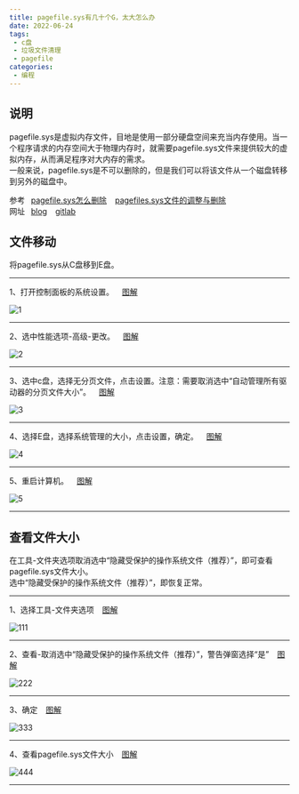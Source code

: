 ```yaml
---
title: pagefile.sys有几十个G，太大怎么办
date: 2022-06-24
tags:
 - c盘
 - 垃圾文件清理
 - pagefile
categories:
 - 编程
---
```



## 说明

pagefile.sys是虚拟内存文件，目地是使用一部分硬盘空间来充当内存使用。当一个程序请求的内存空间大于物理内存时，就需要pagefile.sys文件来提供较大的虚拟内存，从而满足程序对大内存的需求。 <br />
一般来说，pagefile.sys是不可以删除的，但是我们可以将该文件从一个磁盘转移到另外的磁盘中。 <br />

参考&ensp; [pagefile.sys怎么删除]( https://www.cnblogs.com/tianma3798/p/4846196.html ) &ensp; [pagefiles.sys文件的调整与删除]( https://blog.csdn.net/weixin_44014976/article/details/102808430 ) <br />
网址&ensp; [blog]( https://scott180.github.io/reco-blog) &ensp;  [gitlab]( https://gitlab.com/xuyq123/mynotes )


## 文件移动

将pagefile.sys从C盘移到E盘。

---

1、打开控制面板的系统设置。 &ensp; [图解]( https://bitbucket.org/xu12345/document/raw/114a5f5c292cc412cd46304dc1d20cfda7c7a7f8/imgs/pagefile/1.jpg )

![1]( https://bitbucket.org/xu12345/document/raw/114a5f5c292cc412cd46304dc1d20cfda7c7a7f8/imgs/pagefile/1.jpg )

---

2、选中性能选项-高级-更改。 &ensp; [图解]( https://bitbucket.org/xu12345/document/raw/114a5f5c292cc412cd46304dc1d20cfda7c7a7f8/imgs/pagefile/2.jpg )

![2]( https://bitbucket.org/xu12345/document/raw/114a5f5c292cc412cd46304dc1d20cfda7c7a7f8/imgs/pagefile/2.jpg )

---

3、选中c盘，选择无分页文件，点击设置。注意：需要取消选中“自动管理所有驱动器的分页文件大小”。 &ensp; [图解]( https://bitbucket.org/xu12345/document/raw/114a5f5c292cc412cd46304dc1d20cfda7c7a7f8/imgs/pagefile/3.jpg )

![3]( https://bitbucket.org/xu12345/document/raw/114a5f5c292cc412cd46304dc1d20cfda7c7a7f8/imgs/pagefile/3.jpg )

---

4、选择E盘，选择系统管理的大小，点击设置，确定。 &ensp; [图解]( https://bitbucket.org/xu12345/document/raw/114a5f5c292cc412cd46304dc1d20cfda7c7a7f8/imgs/pagefile/4.jpg )

![4]( https://bitbucket.org/xu12345/document/raw/114a5f5c292cc412cd46304dc1d20cfda7c7a7f8/imgs/pagefile/4.jpg )

---

5、重启计算机。 &ensp; [图解]( https://bitbucket.org/xu12345/document/raw/114a5f5c292cc412cd46304dc1d20cfda7c7a7f8/imgs/pagefile/5.jpg )

![5]( https://bitbucket.org/xu12345/document/raw/114a5f5c292cc412cd46304dc1d20cfda7c7a7f8/imgs/pagefile/5.jpg )

---

## 查看文件大小

在工具-文件夹选项取消选中“隐藏受保护的操作系统文件（推荐）”，即可查看pagefile.sys文件大小。 <br />
选中“隐藏受保护的操作系统文件（推荐）”，即恢复正常。

---

1、选择工具-文件夹选项 &ensp; [图解]( https://bitbucket.org/xu12345/document/raw/114a5f5c292cc412cd46304dc1d20cfda7c7a7f8/imgs/pagefile/111.jpg )

![111]( https://bitbucket.org/xu12345/document/raw/114a5f5c292cc412cd46304dc1d20cfda7c7a7f8/imgs/pagefile/111.jpg )

---

2、查看-取消选中“隐藏受保护的操作系统文件（推荐）”，警告弹窗选择“是” &ensp; [图解]( https://bitbucket.org/xu12345/document/raw/114a5f5c292cc412cd46304dc1d20cfda7c7a7f8/imgs/pagefile/222.jpg )

![222]( https://bitbucket.org/xu12345/document/raw/114a5f5c292cc412cd46304dc1d20cfda7c7a7f8/imgs/pagefile/222.jpg )

---

3、确定 &ensp; [图解]( https://bitbucket.org/xu12345/document/raw/114a5f5c292cc412cd46304dc1d20cfda7c7a7f8/imgs/pagefile/333.jpg )

![333]( https://bitbucket.org/xu12345/document/raw/114a5f5c292cc412cd46304dc1d20cfda7c7a7f8/imgs/pagefile/333.jpg )

---

4、查看pagefile.sys文件大小 &ensp; [图解]( https://bitbucket.org/xu12345/document/raw/114a5f5c292cc412cd46304dc1d20cfda7c7a7f8/imgs/pagefile/444.jpg )

![444]( https://bitbucket.org/xu12345/document/raw/114a5f5c292cc412cd46304dc1d20cfda7c7a7f8/imgs/pagefile/444.jpg )

---



